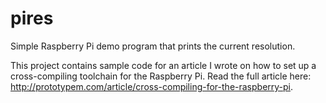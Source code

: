 pires
=====

Simple Raspberry Pi demo program that prints the current resolution.

This project contains sample code for an article I wrote on how to set up a
cross-compiling toolchain for the Raspberry Pi. Read the full article here:
<http://prototypem.com/article/cross-compiling-for-the-raspberry-pi>.

